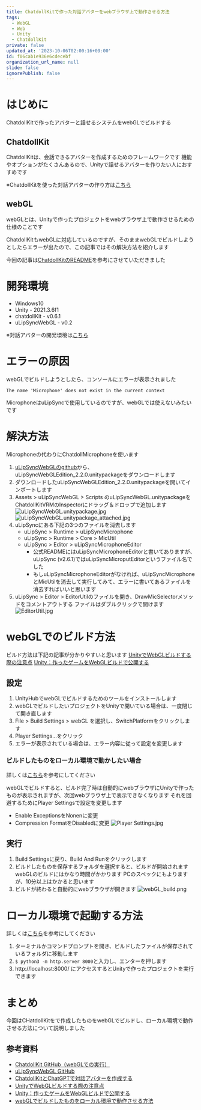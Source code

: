 ```yaml
---
title: ChatdollKitで作った対話アバターをwebブラウザ上で動作させる方法
tags:
  - WebGL
  - Web
  - Unity
  - ChatdollKit
private: false
updated_at: '2023-10-06T02:00:16+09:00'
id: f06cab1e936e6cdecebf
organization_url_name: null
slide: false
ignorePublish: false
---
```

# はじめに

ChatdollKitで作ったアバターと話せるシステムをwebGLでビルドする

## ChatdollKit

ChatdollKitは、会話できるアバターを作成するためのフレームワークです
機能やオプションがたくさんあるので、Unityで話せるアバターを作りたい人におすすめです

※ChatdollKitを使った対話アバターの作り方は[こちら](https://qiita.com/ayakakawabe/items/9649745586323edb83e2)

## webGL
webGLとは、Unityで作ったプロジェクトをwebブラウザ上で動作させるための仕様のことです

ChatdollKitもwebGLに対応しているのですが、そのままwebGLでビルドしようとしたらエラーが出たので、この記事ではその解決方法を紹介します

今回の記事は[ChatdollKitのREADME](https://github.com/uezo/ChatdollKit/blob/master/README.ja.md#-webgl%E3%81%A7%E3%81%AE%E5%AE%9F%E8%A1%8C)を参考にさせていただきました

# 開発環境

* Windows10
* Unity - 2021.3.6f1
* chatdollKit - v0.6.1
* uLipSyncWebGL - v0.2

※対話アバターの開発環境は[こちら](https://qiita.com/ayakakawabe/items/9649745586323edb83e2#%E9%96%8B%E7%99%BA%E7%92%B0%E5%A2%83)

# エラーの原因

webGLでビルドしようとしたら、コンソールにエラーが表示されました
```
The name 'Microphone' does not exist in the current context
```
MicrophoneはuLipSyncで使用しているのですが、webGLでは使えないみたいです

# 解決方法
Microphoneの代わりにChatdollMicrophoneを使います

1. [uLipSyncWebGLのgithub](https://github.com/uezo/uLipSyncWebGL/releases)から、uLipSyncWebGLEdition_2.2.0.unitypackageをダウンロードします
1. ダウンロードしたuLipSyncWebGLEdition_2.2.0.unitypackageを開いてインポートします
1. Assets > uLipSyncWebGL > Scripts のuLipSyncWebGL.unitypackageをChatdollKitVRMのInspectorにドラッグ＆ドロップで追加します
![uLipSyncWebGL.unitypackage.jpg](https://qiita-image-store.s3.ap-northeast-1.amazonaws.com/0/2784580/3d2b76d6-653a-70bc-5fe7-3e2fcdf89892.jpeg)
![uLipSyncWebGL.unitypackage_attached.jpg](https://qiita-image-store.s3.ap-northeast-1.amazonaws.com/0/2784580/103d8105-89cf-40f2-703b-c767d57fdcb7.jpeg)
1. uLipSyncにある下記の3つのファイルを消去します
    * uLipSync > Runtime > uLipSyncMicrophone
    * uLipSync > Runtime > Core > MicUtil
    * uLipSync > Editor > uLipSyncMicrophoneEditor
        * 公式READMEにはuLipSyncMicrophoneEditorと書いてありますが、uLipSync (v2.6.1)ではuLipSyncMicroputEditorというファイル名でした
        * もしuLipSyncMicrophoneEditorがなければ、uLipSyncMicrophoneとMicUtilを消去して実行してみて、エラーに書いてあるファイルを消去すればいいと思います
1. uLipSync > Editor > EditorUtilのファイルを開き、DrawMicSelectorメソッドをコメントアウトする
ファイルはダブルクリックで開けます
![EditorUtil.jpg](https://qiita-image-store.s3.ap-northeast-1.amazonaws.com/0/2784580/d27d0c6e-3d1d-a54b-5791-fa5725f36996.jpeg)

# webGLでのビルド方法
ビルド方法は下記の記事が分かりやすいと思います
[UnityでWebGLビルドする際の注意点](https://alterbo.jp/blog/hisshi4-2011/)
[Unity：作ったゲームをWebGLビルドで公開する](https://dianxnao.com/unity%EF%BC%9A%E4%BD%9C%E3%81%A3%E3%81%9F%E3%82%B2%E3%83%BC%E3%83%A0%E3%82%92webgl%E3%83%93%E3%83%AB%E3%83%89%E3%81%A7%E5%85%AC%E9%96%8B%E3%81%99%E3%82%8B/)

## 設定
1. UnityHubでwebGLでビルドするためのツールをインストールします
1. webGLでビルドしたいプロジェクトをUnityで開いている場合は、一度閉じて開き直します
1. File > Build Settings > webGL を選択し、SwitchPlatformをクリックします
1. Player Settings...をクリック
1. エラーが表示されている場合は、エラー内容に従って設定を変更します

### ビルドしたものをローカル環境で動かしたい場合
詳しくは[こちら](https://qiita.com/ayakakawabe/items/f66346437a954d2b032b)を参考にしてください

webGLでビルドすると、ビルド完了時は自動的にwebブラウザにUnityで作ったものが表示されますが、次回webブラウザ上で表示できなくなります
それを回避するためにPlayer Settingsで設定を変更します

* Enable ExceptionsをNonenに変更
* Compression FormatをDisabledに変更
![Player Settings.jpg](https://qiita-image-store.s3.ap-northeast-1.amazonaws.com/0/2784580/b49d7c46-3a02-4809-fb27-f06c396ebf9e.jpeg)

## 実行

1. Build Settingsに戻り、Build And Runをクリックします
1. ビルドしたものを保存するフォルダを選択すると、ビルドが開始されます
webGLのビルドにはかなり時間がかかります
PCのスペックにもよりますが、10分以上はかかると思います
1. ビルドが終わると自動的にwebブラウザが開きます
![webGL_build.png](https://qiita-image-store.s3.ap-northeast-1.amazonaws.com/0/2784580/95c8e5b5-5653-835b-a376-8fdd3be02ea9.png)

# ローカル環境で起動する方法
詳しくは[こちら](https://qiita.com/ayakakawabe/items/f66346437a954d2b032b)を参考にしてください

1. ターミナルかコマンドプロンプトを開き、ビルドしたファイルが保存されているフォルダに移動します
1. `$ python3 -m http.server 8000`と入力し、エンターを押します
1. http://localhost:8000/ にアクセスするとUnityで作ったプロジェクトを実行できます

# まとめ

今回はCHatdollKitをで作成したものをwebGLでビルドし、ローカル環境で動作させる方法について説明しました

## 参考資料
* [ChatdollKit GitHub（webGLでの実行）](https://github.com/uezo/ChatdollKit/blob/master/README.ja.md#-webgl%E3%81%A7%E3%81%AE%E5%AE%9F%E8%A1%8C)
* [uLipSyncWebGL GitHub](https://github.com/uezo/uLipSyncWebGL)
* [ChatdollKitとChatGPTで対話アバターを作成する](https://qiita.com/ayakakawabe/items/9649745586323edb83e2)
* [UnityでWebGLビルドする際の注意点](https://alterbo.jp/blog/hisshi4-2011/)
* [Unity：作ったゲームをWebGLビルドで公開する](https://dianxnao.com/unity%EF%BC%9A%E4%BD%9C%E3%81%A3%E3%81%9F%E3%82%B2%E3%83%BC%E3%83%A0%E3%82%92webgl%E3%83%93%E3%83%AB%E3%83%89%E3%81%A7%E5%85%AC%E9%96%8B%E3%81%99%E3%82%8B/)
* [webGLでビルドしたものをローカル環境で動作させる方法](https://qiita.com/ayakakawabe/items/f66346437a954d2b032b)







